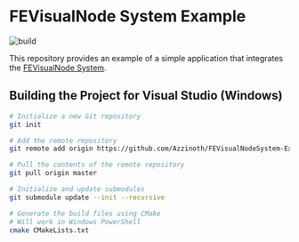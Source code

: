 # FEVisualNode System Example

![build](https://github.com/Azzinoth/FEVisualNodeSystem-Example/actions/workflows/Build.yml/badge.svg?branch=master)

This repository provides an example of a simple application that integrates the [FEVisualNode System](https://github.com/Azzinoth/FEVisualNodeSystem).

## Building the Project for Visual Studio (Windows)
```bash
# Initialize a new Git repository
git init

# Add the remote repository
git remote add origin https://github.com/Azzinoth/FEVisualNodeSystem-Example

# Pull the contents of the remote repository
git pull origin master

# Initialize and update submodules
git submodule update --init --recursive

# Generate the build files using CMake
# Will work in Windows PowerShell
cmake CMakeLists.txt
```